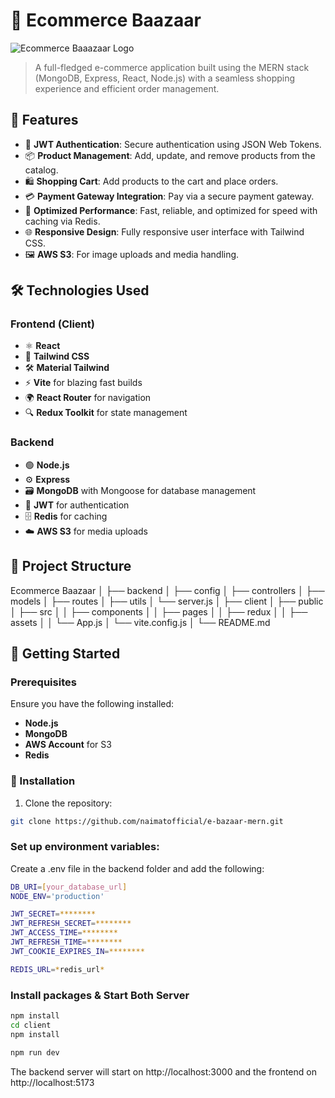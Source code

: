 # 🛒 Ecommerce Baazaar

![Ecommerce Baaazaar Logo]([https://your-image-url-here](https://i.pinimg.com/originals/c8/51/e1/c851e1918e356d0bfdcd090fb2c2332c.jpg)) <!-- Image or Logo -->

> A full-fledged e-commerce application built using the MERN stack (MongoDB, Express, React, Node.js) with a seamless shopping experience and efficient order management.

## 🌟 Features

-   🔐 **JWT Authentication**: Secure authentication using JSON Web Tokens.
-   📦 **Product Management**: Add, update, and remove products from the catalog.
-   🛍️ **Shopping Cart**: Add products to the cart and place orders.
-   💳 **Payment Gateway Integration**: Pay via a secure payment gateway.
-   🚀 **Optimized Performance**: Fast, reliable, and optimized for speed with caching via Redis.
-   🌐 **Responsive Design**: Fully responsive user interface with Tailwind CSS.
-   🖼️ **AWS S3**: For image uploads and media handling.

## 🛠️ Technologies Used

### **Frontend (Client)**

-   ⚛️ **React**
-   🎨 **Tailwind CSS**
-   🛠️ **Material Tailwind**
-   ⚡ **Vite** for blazing fast builds
-   🌍 **React Router** for navigation
-   🔍 **Redux Toolkit** for state management

### **Backend**

-   🟢 **Node.js**
-   ⚙️ **Express**
-   🗃️ **MongoDB** with Mongoose for database management
-   🔐 **JWT** for authentication
-   🗄️ **Redis** for caching
-   ☁️ **AWS S3** for media uploads

## 📂 Project Structure

Ecommerce Baazaar │ ├── backend │ ├── config │ ├── controllers │ ├── models │ ├── routes │ ├── utils │ └── server.js │ ├── client │ ├── public │ ├── src │ │ ├── components │ │ ├── pages │ │ ├── redux │ │ ├── assets │ │ └── App.js │ └── vite.config.js │ └── README.md

## 🚀 Getting Started

### Prerequisites

Ensure you have the following installed:

-   **Node.js**
-   **MongoDB**
-   **AWS Account** for S3
-   **Redis**

### 🔧 Installation

1. Clone the repository:

```bash
git clone https://github.com/naimatofficial/e-bazaar-mern.git
```

### **Set up environment variables:**

Create a .env file in the backend folder and add the following:

```bash
DB_URI=[your_database_url]
NODE_ENV='production'

JWT_SECRET=********
JWT_REFRESH_SECRET=********
JWT_ACCESS_TIME=********
JWT_REFRESH_TIME=********
JWT_COOKIE_EXPIRES_IN=********

REDIS_URL=*redis_url*
```

### **Install packages & Start Both Server**

```bash
npm install
cd client
npm install
```

```bash
npm run dev
```

The backend server will start on http://localhost:3000 and the frontend on http://localhost:5173
